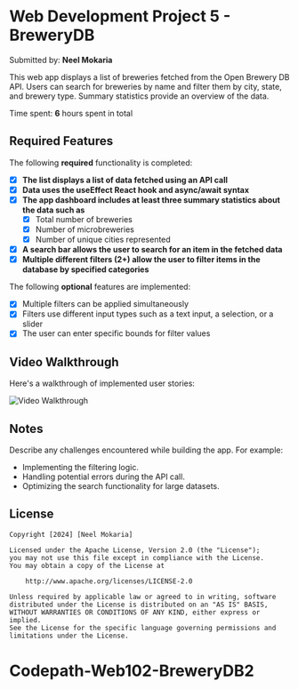 # Web Development Project 5 - BreweryDB

Submitted by: **Neel Mokaria**

This web app displays a list of breweries fetched from the Open Brewery DB API. Users can search for breweries by name and filter them by city, state, and brewery type. Summary statistics provide an
 overview of the data.

Time spent: **6** hours spent in total

## Required Features

The following **required** functionality is completed:

- [X] **The list displays a list of data fetched using an API call**
- [X] **Data uses the useEffect React hook and async/await syntax**
- [X] **The app dashboard includes at least three summary statistics about the data such as**
  - [X] Total number of breweries
  - [X] Number of microbreweries
  - [X] Number of unique cities represented
- [X] **A search bar allows the user to search for an item in the fetched data**
- [X] **Multiple different filters (2+) allow the user to filter items in the database by specified categories**

The following **optional** features are implemented:

- [X] Multiple filters can be applied simultaneously
- [X] Filters use different input types such as a text input, a selection, or a slider
- [X] The user can enter specific bounds for filter values

## Video Walkthrough

Here's a walkthrough of implemented user stories:

<img src='https://github.com/nmokaria27/Codepath-Web102-BreweryDB/blob/main/BreweryDB.gif' title='Video Walkthrough' width='' alt='Video Walkthrough' />

## Notes

Describe any challenges encountered
 while building the app. For example:

* Implementing the filtering logic.
* Handling potential errors during the API call. 
* Optimizing the search functionality for large datasets.

## License

    Copyright [2024] [Neel Mokaria]

    Licensed under the Apache License, Version 2.0 (the "License");
    you may not use this file except in compliance with the License.
    You may obtain a copy of the License at

        http://www.apache.org/licenses/LICENSE-2.0

    Unless required by applicable law or agreed to in writing, software
    distributed under the License is distributed on an "AS IS" BASIS,
    WITHOUT WARRANTIES OR CONDITIONS OF ANY KIND, either express or implied.
    See the License for the specific language governing permissions and
    limitations under the License.
# Codepath-Web102-BreweryDB2
